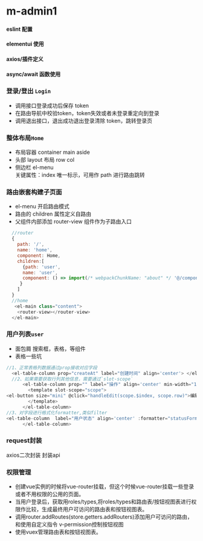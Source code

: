 # m-admin1

#### eslint 配置

#### elementui 使用

#### axios/插件定义

#### async/await 函数使用

### 登录/登出 `Login`

- 调用接口登录成功后保存 token
- 在路由导航中校验token，token失效或者未登录重定向到登录
- 调用退出接口，退出成功退出登录清除 token，跳转登录页

### 整体布局`Home`

- 布局容器 container main aside
- 头部 layout 布局 row col
- 侧边栏 el-menu  
  关键属性：index 唯一标示，可用作 path 进行路由跳转

### 路由嵌套构建子页面

- el-menu 开启路由模式
- 路由的 children 属性定义自路由
- 父组件内部添加 router-view 组件作为子路由入口

```javascript
  //router
  {
    path: '/',
    name: 'home',
    component: Home,
    children:[
      {path: 'user',
      name: 'user',
      component: () => import(/* webpackChunkName: "about" */ '@/components/user/User.vue')
     }
    ]
  }
  //home
   <el-main class="content">
    <router-view></router-view>
  </el-main>
```

### 用户列表`user`

- 面包屑 搜索框，表格，等组件
- 表格一些坑

```javascript
//1、正常表格列数据通过prop接收对应字段
  <el-table-column prop="createAt" label="创建时间" align='center'> </el-table-column>
  //2、如果需要获取行列其他信息，需要通过`slot-scope`
      <el-table-column prop="" label="操作" align='center' min-width="120">
        <template slot-scope="scope">
<el-button size="mini" @click="handleEdit(scope.$index, scope.row)">编辑</el-button>
        </template>
      </el-table-column>
//3、对字段进行格式化formatter,类似filter
<el-table-column  label="用户状态" align='center' :formatter="statusFormat"> 
      </el-table-column>

```

### request封装
axios二次封装
封装api

### 权限管理
- 创建vue实例的时候将vue-router挂载，但这个时候vue-router挂载一些登录或者不用权限的公用的页面。
- 当用户登录后，获取用roles/types,将roles/types和路由表/按钮视图表进行权限作比较，生成最终用户可访问的路由表和按钮视图表。
- 调用router.addRoutes(store.getters.addRouters)添加用户可访问的路由，和使用自定义指令 v-permission控制按钮视图
- 使用vuex管理路由表和按钮视图表。